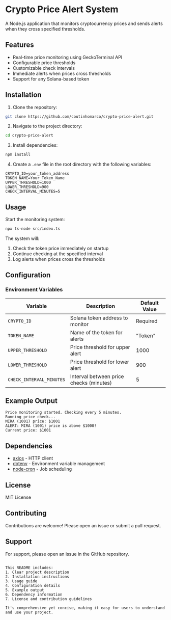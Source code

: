 
# Crypto Price Alert System

A Node.js application that monitors cryptocurrency prices and sends alerts when they cross specified thresholds.

## Features

- Real-time price monitoring using GeckoTerminal API
- Configurable price thresholds
- Customizable check intervals
- Immediate alerts when prices cross thresholds
- Support for any Solana-based token

## Installation

1. Clone the repository:
```bash
git clone https://github.com/coutinhomarco/crypto-price-alert.git
```

2. Navigate to the project directory:
```bash
cd crypto-price-alert
```

3. Install dependencies:
```bash
npm install
```

4. Create a `.env` file in the root directory with the following variables:
```env
CRYPTO_ID=your_token_address
TOKEN_NAME=Your_Token_Name
UPPER_THRESHOLD=1000
LOWER_THRESHOLD=900
CHECK_INTERVAL_MINUTES=5
```

## Usage

Start the monitoring system:
```bash
npx ts-node src/index.ts
```

The system will:
1. Check the token price immediately on startup
2. Continue checking at the specified interval
3. Log alerts when prices cross the thresholds

## Configuration

### Environment Variables

| Variable               | Description                          | Default Value |
|------------------------|--------------------------------------|---------------|
| `CRYPTO_ID`            | Solana token address to monitor      | Required      |
| `TOKEN_NAME`           | Name of the token for alerts         | "Token"       |
| `UPPER_THRESHOLD`      | Price threshold for upper alert      | 1000          |
| `LOWER_THRESHOLD`      | Price threshold for lower alert      | 900           |
| `CHECK_INTERVAL_MINUTES`| Interval between price checks (minutes)| 5            |

## Example Output

```
Price monitoring started. Checking every 5 minutes.
Running price check...
MIRA (1001) price: $1001
ALERT: MIRA (1001) price is above $1000!
Current price: $1001
```

## Dependencies

- [axios](https://github.com/axios/axios) - HTTP client
- [dotenv](https://github.com/motdotla/dotenv) - Environment variable management
- [node-cron](https://github.com/node-cron/node-cron) - Job scheduling

## License

MIT License

## Contributing

Contributions are welcome! Please open an issue or submit a pull request.

## Support

For support, please open an issue in the GitHub repository.
```

This README includes:
1. Clear project description
2. Installation instructions
3. Usage guide
4. Configuration details
5. Example output
6. Dependency information
7. License and contribution guidelines

It's comprehensive yet concise, making it easy for users to understand and use your project.
